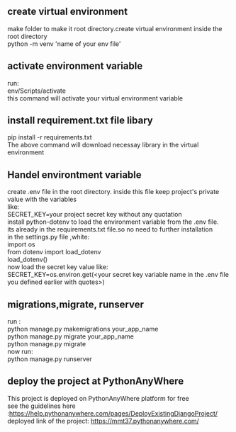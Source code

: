 ## create virtual environment
make folder to make it root directory.create virtual environment inside the root directory<br>
python -m venv 'name of your env file'

## activate environment variable
run:<br>
env/Scripts/activate<br>
this command will activate your virtual environment variable
## install requirement.txt file libary
pip install -r requirements.txt<br>
The above command will download necessay library in the virtual environment

## Handel environtment variable
create .env file in the root directory. inside this file keep project's private value with the variables<br>
like:<br>
SECRET_KEY=your project secret key without any quotation<br>
install python-dotenv to load the environment variable from the .env file.<br>
its already in the requirements.txt file.so no need to further installation<br>
in the settings.py file ,white:<br>
import os<br>
from dotenv import load_dotenv<br>
load_dotenv()<br>
now load the secret key value like:<br>
SECRET_KEY=os.environ.get(<your secret key variable name in the .env file you defined earlier with quotes>)<br>
## migrations,migrate, runserver
run :<br>
python manage.py makemigrations your_app_name<br>
python manage.py migrate your_app_name<br>
python manage.py migrate<br>
now run:<br>
python manage.py runserver

## deploy the project at PythonAnyWhere
This project is deployed on PythonAnyWhere platform for free<br>
see the guidelines here :https://help.pythonanywhere.com/pages/DeployExistingDjangoProject/<br>
deployed link of the project: https://mmt37.pythonanywhere.com/
